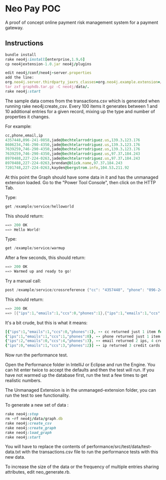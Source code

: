 Neo Pay POC
===========

A proof of concept online payment risk management system for a payment gateway.

## Instructions


```ruby 
bundle install
rake neo4j:install[enterprise,1.9.6]
cp neo4jextension-1.0.jar neo4j/plugins

edit neo4j/conf/neo4j-server.properties
add the line:
org.neo4j.server.thirdparty_jaxrs_classes=org.neo4j.example.extension=/example
tar zxf graphdb.tar.gz -C neo4j/data/.
rake neo4j:start
```

The sample data comes from the transactions.csv which is generated when running rake neo4j:create_csv.
Every 100 items it generates between 1 and 10 additional entries for a given record, mixing up the type and number of properties it changes.

For example:

```ruby
cc,phone,email,ip
4357448,096-241-0858,jade@bechtelarrodriguez.us,139.3.123.176
8606234,746-290-4350,jade@bechtelarrodriguez.us,139.3.123.176
7639259,746-290-4350,jade@bechtelarrodriguez.us,139.3.123.176
7639259,746-290-4350,jade@bechtelarrodriguez.us,97.37.184.243
8970488,227-224-0263,jade@bechtelarrodriguez.us,97.37.184.243
8970488,227-224-0263,brendan@blick.name,97.37.184.243
7201748,227-224-0263,kayden@bergstrom.info,104.53.211.92
````

At this point the Graph should have some data in it and has the unmanaged extension loaded.
Go to the "Power Tool Console", then click on the HTTP Tab.

Type:

```java
get /example/service/helloworld
```

This should return:
```java
==> 200 OK
==> Hello World!
```

Type:

```java
get /example/service/warmup
```

After a few seconds, this should return:
```java
==> 200 OK
==> Warmed up and ready to go!
```

Try a manual call:

```java
post /example/service/crossreference {"cc": "4357448", "phone": "096-241-0858", "email": "jade@bechtelarrodriguez.us", "ip": "139.3.123.176" }
```

This should return:
```java
==> 200 OK
==> [{"ips":1,"emails":1,"ccs":0,"phones":1},{"ips":1,"emails":1,"ccs":1,"phones":0},{"ips":2,"emails":0,"ccs":4,"phones":3},{"ips":0,"emails":1,"ccs":3,"phones":2}]
```

It's a bit crude, but this is what it means:
```ruby
[{"ips":1,"emails":1,"ccs":0,"phones":1}, -- cc returned just 1 item for each cross reference check.
{"ips":1,"emails":1,"ccs":1,"phones":0}, -- phone returned just 1 item for each cross reference check.
{"ips":2,"emails":0,"ccs":4,"phones":3}, -- email returned 2 ips, 4 credit cards and 3 phones.
{"ips":0,"emails":1,"ccs":3,"phones":2}] -- ip returned 3 credit cards and 2 phones.
```

Now run the performance test.

Open the Performance folder in IntelliJ or Eclipse and run the Engine.
You can hit enter twice to accept the defaults and then the test will run.
If you have not warmed up the database first, run the test a few times to get realistic numbers.

The Unmanaged Extension is in the unmanaged-extension folder, you can run the test to see functionality.

To generate a new set of data :

```ruby
rake neo4j:stop
rm -rf neo4j/data/graph.db
rake neo4j:create_csv
rake neo4j:create_graph
rake neo4j:load_graph
rake neo4j:start
```
You will have to replace the contents of performance/src/test/data/test-data.txt with the transactions.csv file to run the performance tests with this new data.

To increase the size of the data or the frequency of multiple entries sharing attributes, edit neo_generate.rb.
